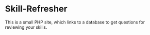 # Skill-Refresher
This is a small PHP site, which links to a database to get questions for reviewing your skills.
